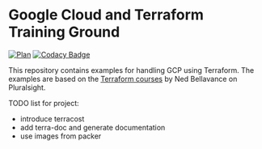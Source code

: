 # Google Cloud and Terraform Training Ground

[![Plan](https://github.com/koenighotze/gcp-terraform-examples/actions/workflows/plan.yml/badge.svg)](https://github.com/koenighotze/gcp-terraform-examples/actions/workflows/plan.yml)
[![Codacy Badge](https://app.codacy.com/project/badge/Grade/fbf4eeb8fc24427eb482bee926570281)](https://app.codacy.com/gh/koenighotze/gcp-terraform-examples/dashboard?utm_source=gh&utm_medium=referral&utm_content=&utm_campaign=Badge_grade)

This repository contains examples for handling GCP using Terraform.
The examples are based on the [Terraform courses](git@github.com:ned1313/Deep-Dive-Terraform.git) by Ned Bellavance on Pluralsight.

TODO list for project:

- introduce terracost
- add terra-doc and generate documentation
- use images from packer
